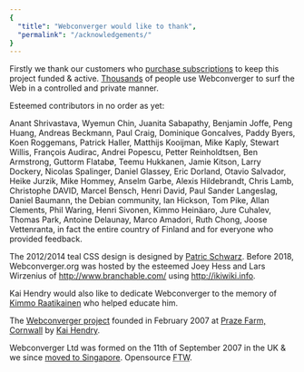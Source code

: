 ```yaml
---
{
  "title": "Webconverger would like to thank",
  "permalink": "/acknowledgements/"
}
---
```


Firstly we thank our customers who [purchase
subscriptions](https://webconverger.com/pricing/) to keep this project funded &
active. [Thousands](http://ping.webconverger.org/) of people use Webconverger
to surf the Web in a controlled and private manner.

Esteemed contributors in no order as yet:

Anant Shrivastava, Wyemun Chin, Juanita Sabapathy, Benjamin Joffe, Peng Huang,
Andreas Beckmann, Paul Craig, Dominique Goncalves, Paddy Byers, Koen Roggemans,
Patrick Haller, Matthijs Kooijman, Mike Kaply, Stewart Willis, François
Audirac, Andrei Popescu, Petter Reinholdtsen, Ben Armstrong, Guttorm Flatabø,
Teemu Hukkanen, Jamie Kitson, Larry Dockery, Nicolas Spalinger, Daniel Glassey,
Eric Dorland, Otavio Salvador, Heike Jurzik, Mike Hommey, Anselm Garbe, Alexis
Hildebrandt, Chris Lamb, Christophe DAVID, Marcel Bensch, Henri David, Paul
Sander Langeslag, Daniel Baumann, the Debian community, Ian Hickson, Tom Pike,
Allan Clements, Phil Waring, Henri Sivonen, Kimmo Heinäaro, Jure Cuhalev,
Thomas Park, Antoine Delaunay, Marco Amadori, Ruth Chong, Joose Vettenranta, in
fact the entire country of Finland and for everyone who provided feedback.

The 2012/2014 teal CSS design is designed by [Patric
Schwarz](http://www.bureauschwarz.de). Before 2018, Webconverger.org was hosted
by the esteemed Joey Hess and Lars Wirzenius of <http://www.branchable.com/>
using <http://ikiwiki.info>.

Kai Hendry would also like to dedicate Webconverger to the memory of [Kimmo
Raatikainen](https://www.cs.helsinki.fi/inmemoriam/Kimmo.Raatikainen/) who
helped educate him.

The [Webconverger project](https://en.wikipedia.org/wiki/Webconverger) founded
in February 2007 at [Praze Farm, Cornwall](http://prazefarm.co.uk/) by [Kai
Hendry](https://hendry.iki.fi/).

Webconverger Ltd was formed on the 11th of September 2007 in the UK & we since [moved to Singapore](/blog/2015/moved_to_singapore/). Opensource <abbr
title="For The Win">FTW</abbr>.
